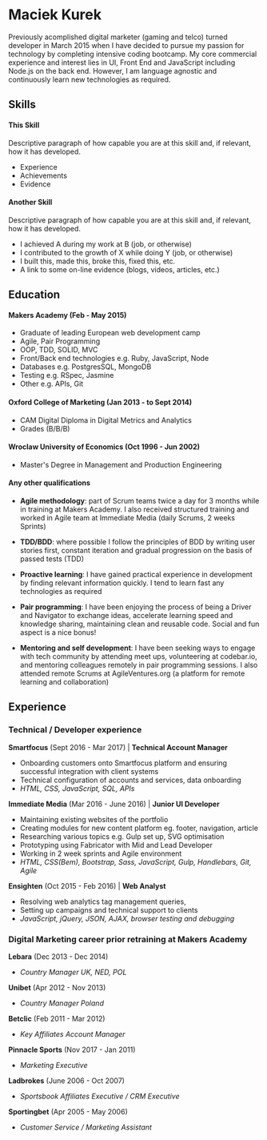 # **Maciek Kurek**

Previously acomplished digital marketer (gaming and telco) turned developer in March 2015 when I have decided to pursue my passion for technology by completing intensive coding bootcamp. My core commercial experience and interest lies in UI, Front End and JavaScript including Node.js on the back end. However, I am language agnostic and continuously learn new technologies as required.

## Skills

#### This Skill

Descriptive paragraph of how capable you are at this skill and, if relevant, how it has developed.

- Experience
- Achievements
- Evidence

#### Another Skill

Descriptive paragraph of how capable you are at this skill and, if relevant, how it has developed.

- I achieved A during my work at B (job, or otherwise)
- I contributed to the growth of X while doing Y (job, or otherwise)
- I built this, made this, broke this, fixed this, etc.
- A link to some on-line evidence (blogs, videos, articles, etc.)

## Education

#### Makers Academy (Feb - May 2015)

- Graduate of leading European web development camp
- Agile, Pair Programming
- OOP, TDD, SOLID, MVC
- Front/Back end technologies e.g. Ruby, JavaScript, Node
- Databases e.g. PostgresSQL, MongoDB
- Testing e.g. RSpec, Jasmine
- Other e.g. APIs, Git


#### Oxford College of Marketing (Jan 2013 - to Sept 2014)

- CAM Digital Diploma in Digital Metrics and Analytics
- Grades (B/B/B)


#### Wroclaw University of Economics (Oct 1996 - Jun 2002)

- Master's Degree in Management and Production Engineering


#### Any other qualifications

- **Agile methodology**: part of Scrum teams twice a day for 3 months while in training at Makers Academy. I also received structured training and worked in Agile team at Immediate Media (daily Scrums, 2 weeks Sprints)

- **TDD/BDD**: where possible I follow the principles of BDD by writing user stories first, constant iteration and gradual progression on the basis of passed tests (TDD)

- **Proactive learning**: I have gained practical experience in development by finding relevant information quickly. I tend to learn fast any technologies as required

- **Pair programming**: I have been enjoying the process of being a Driver and Navigator to exchange ideas, accelerate learning speed and knowledge sharing, maintaining clean and reusable code. Social and fun aspect is a nice bonus!

- **Mentoring and self development**: I have been seeking ways to engage with tech community by attending meet ups, volunteering at codebar.io, and mentoring colleagues remotely in pair programming sessions. I also attended remote Scrums at AgileVentures.org (a platform for remote learning and collaboration)

## Experience

### Technical / Developer experience 

**Smartfocus** (Sept 2016 - Mar 2017) | **Technical Account Manager**
- Onboarding customers onto Smartfocus platform and ensuring successful integration with client systems
- Technical configuration of accounts and services, data onboarding 
- *HTML, CSS, JavaScript, SQL, APIs*  

**Immediate Media** (Mar 2016 - June 2016) | **Junior UI Developer**   
- Maintaining existing websites of the portfolio
- Creating modules for new content platform eg. footer, navigation, article
- Researching various topics e.g. Gulp set up, SVG optimisation
- Prototyping using Fabricator with Mid and Lead Developer
- Working in 2 week sprints and Agile environment
- *HTML, CSS(Bem), Bootstrap, Sass, JavaScript, Gulp, Handlebars, Git, Agile*

**Ensighten** (Oct 2015 - Feb 2016) | **Web Analyst**
- Resolving web analytics tag management queries, 
- Setting up campaigns and technical support to clients
- *JavaScript, jQuery, JSON, AJAX, browser testing and debugging*  

### Digital Marketing career prior retraining at Makers Academy

**Lebara** (Dec 2013 - Dec 2014)    
- *Country Manager UK, NED, POL*  

**Unibet** (Apr 2012 - Nov 2013)    
- *Country Manager Poland*  

**Betclic** (Feb 2011 - Mar 2012)    
- *Key Affiliates Account Manager* 

**Pinnacle Sports** (Nov 2017 - Jan 2011)    
- *Marketing Executive* 

**Ladbrokes** (June 2006 - Oct 2007)    
- *Sportsbook Affiliates Executive / CRM Executive* 

**Sportingbet** (Apr 2005 - May 2006)    
- *Customer Service / Marketing Assistant* 